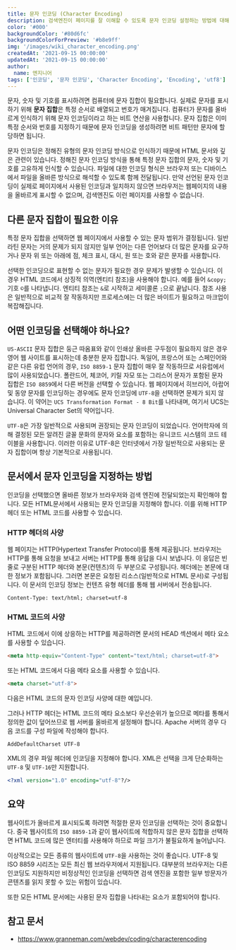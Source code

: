 ```yaml
---
title: 문자 인코딩 (Character Encoding)
description: 검색엔진이 페이지를 잘 이해할 수 있도록 문자 인코딩 설정하는 방법에 대해서 소개합니다.
color: '#000'
backgroundColor: '#80d6fc'
backgroundColorForPreview: '#b8e9ff'
img: '/images/wiki_character_encoding.png'
createdAt: '2021-09-15 00:00:00'
updatedAt: '2021-09-15 00:00:00'
author:
  name: 엔지니어
tags: ['인코딩', '문자 인코딩', 'Character Encoding', 'Encoding', 'utf8']
---
```


문자, 숫자 및 기호를 표시하려면 컴퓨터에 문자 집합이 필요합니다. 실제로 문자를 표시하기 위해 **문자 집합**은 특정 순서로 배열되고 번호가 매겨집니다. 컴퓨터가 문자를 올바르게 인식하기 위해 문자 인코딩이라고 하는 비트 연산을 사용합니다. 문자 집합은 이미 특정 순서와 번호를 지정하기 때문에 문자 인코딩을 생성하려면 비트 패턴만 문자에 할당하면 됩니다.

<!--more-->

문자 인코딩은 정해진 유형의 문자 인코딩 방식으로 인식하기 때문에 HTML 문서와 깊은 관련이 있습니다. 정해진 문자 인코딩 방식을 통해 특정 문자 집합의 문자, 숫자 및 기호를 고유하게 인식할 수 있습니다. 파일에 대한 인코딩 형식은 브라우저 또는 디바이스에서 파일을 올바른 방식으로 해석할 수 있도록 함께 전달됩니다. 만약 선언된 문자 인코딩이 실제로 페이지에서 사용된 인코딩과 일치하지 않으면 브라우저는 웹페이지의 내용을 올바르게 표시할 수 없으며, 검색엔진도 이런 페이지를 사용할 수 없습니다.

## 다른 문자 집합이 필요한 이유

특정 문자 집합을 선택하면 웹 페이지에서 사용할 수 있는 문자 범위가 결정됩니다. 일반 라틴 문자는 거의 문제가 되지 않지만 일부 언어는 다른 언어보다 더 많은 문자를 요구하거나 문자 위 또는 아래에 점, 체크 표시, 대시, 원 또는 호와 같은 문자를 사용합니다.

선택한 인코딩으로 표현할 수 없는 문자가 필요한 경우 문제가 발생할 수 있습니다. 이 경우 HTML 코드에서 상징적 의역(엔티티 참조)을 사용해야 합니다. 예를 들어 `&copy;` 기호 `©`를 나타냅니다. 엔티티 참조는 `&`로 시작하고 세미콜론 `;`으로 끝납니다. 참조 사용은 일반적으로 비교적 잘 작동하지만 프로세스에는 더 많은 바이트가 필요하고 마크업이 복잡해집니다.

## 어떤 인코딩을 선택해야 하나요?

`US-ASCII` 문자 집합은 둥근 따옴표와 같이 인쇄상 올바른 구두점이 필요하지 않은 경우 영어 웹 사이트를 표시하는데 충분한 문자 집합니다. 독일어, 프랑스어 또는 스페인어와 같은 다른 유럽 언어의 경우, `ISO 8859-1` 문자 집합이 매우 잘 작동하므로 서유럽에서 많이 사용되었습니다. 폴란드어, 체코어, 키릴 자모 또는 그리스어 문자가 포함된 문자 집합은 `ISO 8859`에서 다른 버전을 선택할 수 있습니다. 웹 페이지에서 히브리어, 아랍어 및 동양 문자를 인코딩하는 경우에도 문자 인코딩에 `UTF-8`을 선택하면 문제가 되지 않습니다. 이 약어는 `UCS Transformation Format - 8 Bit`를 나타내며, 여기서 UCS는 Universal Character Set의 약어입니다.

`UTF-8`은 가장 일반적으로 사용되며 권장되는 문자 인코딩이 되었습니다. 언어학자에 의해 결정된 모든 알려진 글꼴 문화의 문자와 요소를 포함하는 유니코드 시스템의 코드 테이블을 사용합니다. 이러한 이유로 UTF-8은 인터넷에서 가장 일반적으로 사용되는 문자 집합이며 항상 기본적으로 사용됩니다.

## 문서에서 문자 인코딩을 지정하는 방법

인코딩을 선택했으면 올바른 정보가 브라우저와 검색 엔진에 전달되었는지 확인해야 합니다. 모든 HTML문서에서 사용되는 문자 인코딩을 지정해야 합니다. 이를 위해 HTTP 헤더 또는 HTML 코드를 사용할 수 있습니다.

<simple-diagnosis title='문자 인코딩 SEO 진단하기' description='검색엔진 최적화를 위한 문자 인코딩을 진단해보세요.'></simple-diagnosis>

### HTTP 헤더의 사양

웹 페이지는 HTTP(Hypertext Transfer Protocol)를 통해 제공됩니다. 브라우저는 HTTP를 통해 요청을 보내고 서버는 HTTP를 통해 응답을 다시 보냅니다. 이 응답은 빈 줄로 구분된 HTTP 헤더와 본문(컨텐츠)의 두 부분으로 구성됩니다. 헤더에는 본문에 대한 정보가 포함됩니다. 그러면 본문은 요청된 리소스(일반적으로 HTML 문서)로 구성됩니다. 이 문서의 인코딩 정보는 컨텐츠 유형 헤더를 통해 웹 서버에서 전송됩니다.

```text
Content-Type: text/html; charset=utf-8
```

### HTML 코드의 사양

HTML 코드에서 이에 상응하는 HTTP를 제공하려면 문서의 HEAD 섹션에서 메타 요소를 사용할 수 있습니다.

```html
<meta http-equiv="Content-Type" content="text/html; charset=utf-8">
```

또는 HTML 코드에서 다음 메타 요소를 사용할 수 있습니다.

```html
<meta charset="utf-8">
```

다음은 HTML 코드의 문자 인코딩 사양에 대한 예입니다.

그러나 HTTP 헤더는 HTML 코드의 메타 요소보다 우선순위가 높으므로 메타를 통해서 정의한 값이 덮어쓰므로 웹 서버를 올바르게 설정해야 합니다. Apache 서버의 경우 다음 코드를 구성 파일에 작성해야 합니다.

```text
AddDefaultCharset UTF-8
```

XML의 경우 파일 헤더에 인코딩을 지정해야 합니다. XML은 선택을 크게 단순화하는 `UTF-8` 및 `UTF-16`만 지원합니다.

```xml
<?xml version="1.0" encoding="utf-8"?/>
```

## 요약

웹사이트가 올바르게 표시되도록 하려면 적절한 문자 인코딩을 선택하는 것이 중요합니다. 중국 웹사이트의 `ISO 8859-1`과 같이 웹사이트에 적합하지 않은 문자 집합을 선택하면 HTML 코드에 많은 엔터티를 사용해야 하므로 파일 크기가 불필요하게 늘어납니다.

이상적으로는 모든 종류의 웹사이트에 `UTF-8`을 사용하는 것이 좋습니다. UTF-8 및 ISO 8859 시리즈는 모든 최신 웹 브라우저에서 지원됩니다. 대부분의 브라우저는 다른 인코딩도 지원하지만 비정상적인 인코딩을 선택하면 검색 엔진을 포함한 일부 방문자가 콘텐츠를 읽지 못할 수 있는 위험이 있습니다.

또한 모든 HTML 문서에는 사용된 문자 집합을 나타내는 요소가 포함되어야 합니다.

## 참고 문서

- https://www.granneman.com/webdev/coding/characterencoding

